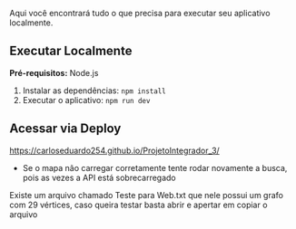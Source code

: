 Aqui você encontrará tudo o que precisa para executar seu aplicativo localmente.

## Executar Localmente

**Pré-requisitos:** Node.js

1. Instalar as dependências:
`npm install`
2. Executar o aplicativo:
`npm run dev`

## Acessar via Deploy

https://carloseduardo254.github.io/ProjetoIntegrador_3/

* Se o mapa não carregar corretamente tente rodar novamente a busca, pois as vezes a API está sobrecarregado

Existe um arquivo chamado Teste para Web.txt que nele possui um grafo com 29 vértices, caso queira testar basta abrir e apertar em copiar o arquivo
